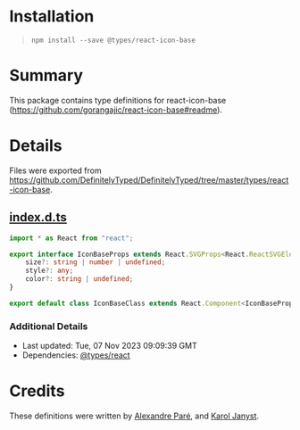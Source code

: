 # Installation
> `npm install --save @types/react-icon-base`

# Summary
This package contains type definitions for react-icon-base (https://github.com/gorangajic/react-icon-base#readme).

# Details
Files were exported from https://github.com/DefinitelyTyped/DefinitelyTyped/tree/master/types/react-icon-base.
## [index.d.ts](https://github.com/DefinitelyTyped/DefinitelyTyped/tree/master/types/react-icon-base/index.d.ts)
````ts
import * as React from "react";

export interface IconBaseProps extends React.SVGProps<React.ReactSVGElement> {
    size?: string | number | undefined;
    style?: any;
    color?: string | undefined;
}

export default class IconBaseClass extends React.Component<IconBaseProps> {}

````

### Additional Details
 * Last updated: Tue, 07 Nov 2023 09:09:39 GMT
 * Dependencies: [@types/react](https://npmjs.com/package/@types/react)

# Credits
These definitions were written by [Alexandre Paré](https://github.com/apare), and [Karol Janyst](https://github.com/LKay).
